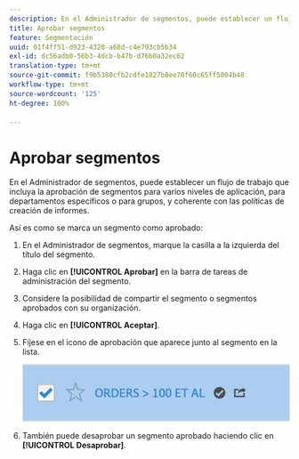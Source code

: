 ```yaml
---
description: En el Administrador de segmentos, puede establecer un flujo de trabajo que incluya la aprobación de segmentos para varios niveles de aplicación, para departamentos específicos o para grupos, y coherente con las políticas de creación de informes.
title: Aprobar segmentos
feature: Segmentación
uuid: 01f4ff51-d923-4328-a68d-c4e793cb5b34
exl-id: dc56adb0-56b3-4dcb-b47b-d76b0a32ec62
translation-type: tm+mt
source-git-commit: f9b5380cfb2cdfe1827b8ee70f60c65ff5004b48
workflow-type: tm+mt
source-wordcount: '125'
ht-degree: 100%

---
```


# Aprobar segmentos

En el Administrador de segmentos, puede establecer un flujo de trabajo que incluya la aprobación de segmentos para varios niveles de aplicación, para departamentos específicos o para grupos, y coherente con las políticas de creación de informes.

Así es como se marca un segmento como aprobado:

1. En el Administrador de segmentos, marque la casilla a la izquierda del título del segmento.
1. Haga clic en **[!UICONTROL Aprobar]** en la barra de tareas de administración del segmento.
1. Considere la posibilidad de compartir el segmento o segmentos aprobados con su organización.
1. Haga clic en **[!UICONTROL Aceptar]**.
1. Fíjese en el icono de aprobación que aparece junto al segmento en la lista.

   ![](assets/seg_approved.png)

1. También puede desaprobar un segmento aprobado haciendo clic en **[!UICONTROL Desaprobar]**.
